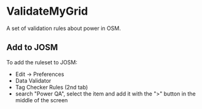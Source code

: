 # ValidateMyGrid

A set of validation rules about power in OSM.

## Add to JOSM

To add the ruleset to JOSM:

* Edit -> Preferences
* Data Validator
* Tag Checker Rules (2nd tab)
* search "Power QA", select the item and add it with the ">" button in the middle of the screen


